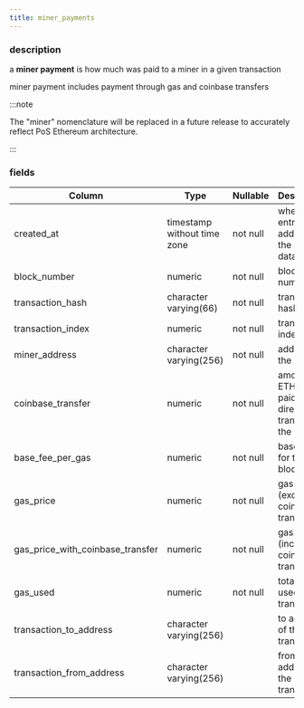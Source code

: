 ```yaml
---
title: miner_payments
---
```

### description

a **miner payment** is how much was paid to a miner in a given transaction

miner payment includes payment through gas and coinbase transfers

:::note

The "miner" nomenclature will be replaced in a future release to accurately reflect PoS Ethereum architecture.

:::

### fields

| Column                           | Type                        | Nullable | Description                                            |
|----------------------------------|-----------------------------|----------|--------------------------------------------------------|
| created_at                       | timestamp without time zone | not null | when the entry was added to the database               |
| block_number                     | numeric                     | not null | block number                                           |
| transaction_hash                 | character varying(66)       | not null | transaction hash                                       |
| transaction_index                | numeric                     | not null | transaction index                                      |
| miner_address                    | character varying(256)      | not null | address of the miner                                   |
| coinbase_transfer                | numeric                     | not null | amount of ETH was paid as direct transfer to the miner |
| base_fee_per_gas                 | numeric                     | not null | base fee for this block                                |
| gas_price                        | numeric                     | not null | gas price (excludes coinbase transfer)                 |
| gas_price_with_coinbase_transfer | numeric                     | not null | gas price (includes coinbase transfer)                 |
| gas_used                         | numeric                     | not null | total gas used by the transaction                      |
| transaction_to_address           | character varying(256)      |          | to address of the transaction                          |
| transaction_from_address         | character varying(256)      |          | from address of the transaction                        |
